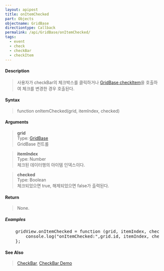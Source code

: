 ```yaml
---
layout: apipost
title: onItemChecked
part: Objects
objectname: GridBase
directiontype: Callback
permalink: /api/GridBase/onItemChecked/
tags:
  - event
  - check
  - checkBar
  - checkItem
---
```



#### Description

> 사용자가 checkBar의 체크박스를 클릭하거나 [GridBase checkItem](/api/GridBase/checkItem/)을 호출하여 체크를 변경한 경우 호출된다.  

#### Syntax

> function onItemChecked(grid, itemIndex, checked)  

#### Arguments

> **grid**  
> Type: [GridBase](/api/GridBase/)  
> GridBase 컨트롤  

> **itemIndex**  
> Type: Number  
> 체크된 데이터행의 아이템 인덱스이다.  

> **checked**  
> Type: Boolean  
> 체크되었으면 true, 해제되었으면 false가 출력된다.  

#### Return

> None.

##### Examples 

<pre class="prettyprint">
    gridView.onItemChecked = function (grid, itemIndex, checked) {
        console.log("onItemChecked:",grid.id, itemIndex, checked);
    };
</pre>

#### See Also
> [CheckBar](/api/types/CheckBar), [CheckBar Demo](http://demo.realgrid.com/Demo/CheckBar)